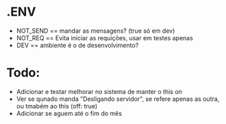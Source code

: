 # .ENV
- NOT_SEND == mandar as mensagens? (true só em dev)
- NOT_REQ == Evita iniciar as requições, usar em testes apenas
- DEV == ambiente é o de desenvolvimento?

# Todo:

- Adicionar e testar melhorar no sistema de manter o this on
- Ver se qunado manda "Desligando servidor", se refere apenas as outra, ou tmabém ao this (off: true)
- Adicionar se aguem até o fim do mês
